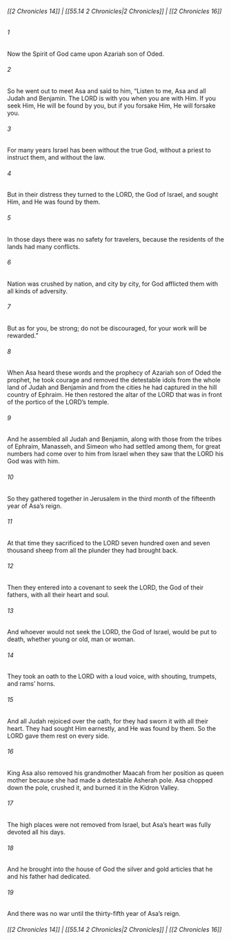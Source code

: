 
###### [[2 Chronicles 14]] | [[55.14 2 Chronicles|2 Chronicles]] | [[2 Chronicles 16]]

###### 1
Now the Spirit of God came upon Azariah son of Oded.
###### 2
So he went out to meet Asa and said to him, “Listen to me, Asa and all Judah and Benjamin. The LORD is with you when you are with Him. If you seek Him, He will be found by you, but if you forsake Him, He will forsake you.
###### 3
For many years Israel has been without the true God, without a priest to instruct them, and without the law.
###### 4
But in their distress they turned to the LORD, the God of Israel, and sought Him, and He was found by them.
###### 5
In those days there was no safety for travelers, because the residents of the lands had many conflicts.
###### 6
Nation was crushed by nation, and city by city, for God afflicted them with all kinds of adversity.
###### 7
But as for you, be strong; do not be discouraged, for your work will be rewarded.”
###### 8
When Asa heard these words and the prophecy of Azariah son of Oded the prophet, he took courage and removed the detestable idols from the whole land of Judah and Benjamin and from the cities he had captured in the hill country of Ephraim. He then restored the altar of the LORD that was in front of the portico of the LORD’s temple.
###### 9
And he assembled all Judah and Benjamin, along with those from the tribes of Ephraim, Manasseh, and Simeon who had settled among them, for great numbers had come over to him from Israel when they saw that the LORD his God was with him.
###### 10
So they gathered together in Jerusalem in the third month of the fifteenth year of Asa’s reign.
###### 11
At that time they sacrificed to the LORD seven hundred oxen and seven thousand sheep from all the plunder they had brought back.
###### 12
Then they entered into a covenant to seek the LORD, the God of their fathers, with all their heart and soul.
###### 13
And whoever would not seek the LORD, the God of Israel, would be put to death, whether young or old, man or woman.
###### 14
They took an oath to the LORD with a loud voice, with shouting, trumpets, and rams’ horns.
###### 15
And all Judah rejoiced over the oath, for they had sworn it with all their heart. They had sought Him earnestly, and He was found by them. So the LORD gave them rest on every side.
###### 16
King Asa also removed his grandmother Maacah from her position as queen mother because she had made a detestable Asherah pole. Asa chopped down the pole, crushed it, and burned it in the Kidron Valley.
###### 17
The high places were not removed from Israel, but Asa’s heart was fully devoted all his days.
###### 18
And he brought into the house of God the silver and gold articles that he and his father had dedicated.
###### 19
And there was no war until the thirty-fifth year of Asa’s reign.

###### [[2 Chronicles 14]] | [[55.14 2 Chronicles|2 Chronicles]] | [[2 Chronicles 16]]
